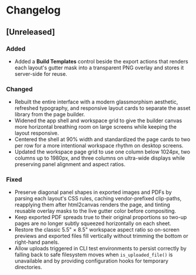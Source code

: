# Changelog

## [Unreleased]

### Added
- Added a **Build Templates** control beside the export actions that renders each layout's gutter mask into a transparent PNG overlay and stores it server-side for reuse.

### Changed
- Rebuilt the entire interface with a modern glassmorphism aesthetic, refreshed typography, and responsive layout cards to separate the asset library from the page builder.
- Widened the app shell and workspace grid to give the builder canvas more horizontal breathing room on large screens while keeping the layout responsive.
- Centered the shell at 90% width and standardized the page cards to two per row for a more intentional workspace rhythm on desktop screens.
- Updated the workspace page grid to use one column below 1024px, two columns up to 1980px, and three columns on ultra-wide displays while preserving panel alignment and aspect ratios.

### Fixed

- Preserve diagonal panel shapes in exported images and PDFs by parsing each layout's CSS rules, caching vendor-prefixed clip-paths, reapplying them after html2canvas renders the page, and tinting reusable overlay masks to the live gutter color before compositing.
- Keep exported PDF spreads true to their original proportions so two-up pages are no longer subtly squeezed horizontally on each sheet.
- Restore the classic 5.5" × 8.5" workspace aspect ratio so on-screen previews and exported files fill vertically without trimming the bottom or right-hand panels.
- Allow uploads triggered in CLI test environments to persist correctly by falling back to safe filesystem moves when `is_uploaded_file()` is unavailable and by providing configuration hooks for temporary directories.
